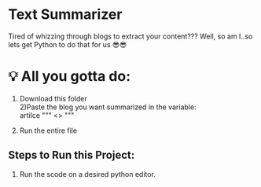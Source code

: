 # Text Summarizer
Tired of whizzing through blogs to extract your content??? Well, so am I..so lets get Python to do that for us 😎😎

# 💡 All you gotta do:
1) Download this folder  
2)Paste the blog you want summarized in the variable:  
            artilce """  <<Place your Blog here>>  """
  
3) Run the entire file

## Steps to Run this Project:
1) Run the scode on a desired python editor.
